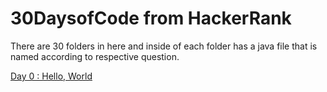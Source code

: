 # 30DaysofCode from HackerRank
There are 30 folders in here and inside of each folder has a java file that is named according to respective question.


<a href="day0/HelloWorld.java" rel="nofollow">Day 0 : Hello, World</a>
